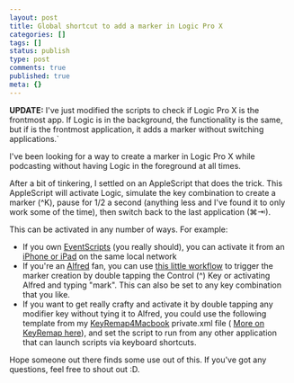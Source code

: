 ```yaml
---
layout: post
title: Global shortcut to add a marker in Logic Pro X
categories: []
tags: []
status: publish
type: post
comments: true
published: true
meta: {}
---
```

**UPDATE:**
 I've just modified the scripts to check if Logic Pro X is the frontmost app. If Logic is in the background, the functionality is the same, but if is the frontmost application, it adds a marker without switching applications.`

I've been looking for a way to create a marker in Logic Pro X while podcasting without having Logic in the foreground at all times.


After a bit of tinkering, I settled on an AppleScript that does the trick. This AppleScript will activate Logic, simulate the key combination to create a marker 
(^K), pause for 1/2 a second (anything less and I've found it to only work some of the time), then switch back to the last application 
(⌘⇥).

This can be activated in any number of ways. For example:

* If you own 
[EventScripts](https://itunes.apple.com/au/app/eventscripts/id525319418?mt=12?at=10l4I8) (you really should), you can activate it from an 
[iPhone or iPad](https://itunes.apple.com/au/app/eventscripts-mobile/id549019577?mt=8?at=10l4I8) on the same local network
* If you're an 
[Alfred](http://alfredapp.com) fan, you can use 
[this little workflow](https://www.dropbox.com/s/18kp0ajl5m59aof/Logic%20Pro%20X%20-%20Podcasters.alfredworkflow) to trigger the marker creation by double tapping the Control (^) Key or activating Alfred and typing "mark". This can also be set to any key combination that you like.
* If you want to get really crafty and activate it by double tapping any modifier key without tying it to Alfred, you could use the following template from my 
[KeyRemap4Macbook](https://pqrs.org/macosx/keyremap4macbook/) 
private.xml file (
[More on KeyRemap here](http://smithjw.me/blog/keyremap4macbook-alfred-file-selection)), and set the script to run from any other application that can launch scripts via keyboard shortcuts.

Hope someone out there finds some use out of this. If you've got any questions, feel free to shout out :D.
